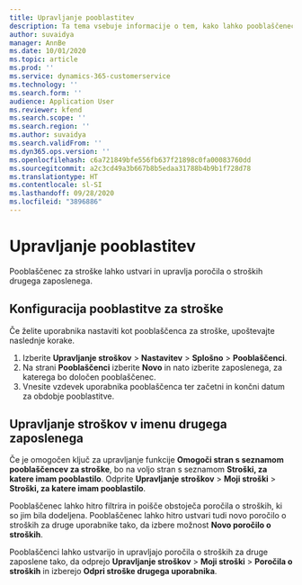 ```yaml
---
title: Upravljanje pooblastitev
description: Ta tema vsebuje informacije o tem, kako lahko pooblaščenec za stroške ustvari in upravlja poročila o stroških drugega zaposlenega.
author: suvaidya
manager: AnnBe
ms.date: 10/01/2020
ms.topic: article
ms.prod: ''
ms.service: dynamics-365-customerservice
ms.technology: ''
ms.search.form: ''
audience: Application User
ms.reviewer: kfend
ms.search.scope: ''
ms.search.region: ''
ms.author: suvaidya
ms.search.validFrom: ''
ms.dyn365.ops.version: ''
ms.openlocfilehash: c6a721849bfe556fb637f21898c0fa00083760dd
ms.sourcegitcommit: a2c3cd49a3b667b8b5edaa31788b4b9b1f728d78
ms.translationtype: HT
ms.contentlocale: sl-SI
ms.lasthandoff: 09/28/2020
ms.locfileid: "3896886"
---
```

# <a name="manage-delegation"></a>Upravljanje pooblastitev
Pooblaščenec za stroške lahko ustvari in upravlja poročila o stroških drugega zaposlenega.

## <a name="configuring-expense-delegation"></a>Konfiguracija pooblastitve za stroške

Če želite uporabnika nastaviti kot pooblaščenca za stroške, upoštevajte naslednje korake. 
1. Izberite **Upravljanje stroškov** > **Nastavitev** > **Splošno** > **Pooblaščenci**. 
2. Na strani **Pooblaščenci** izberite **Novo** in nato izberite zaposlenega, za katerega bo določen pooblaščenec. 
3. Vnesite vzdevek uporabnika pooblaščenca ter začetni in končni datum za obdobje pooblastitve.

## <a name="manage-expenses-on-behalf-of-another-employee"></a>Upravljanje stroškov v imenu drugega zaposlenega

Če je omogočen ključ za upravljanje funkcije **Omogoči stran s seznamom pooblaščencev za stroške**, bo na voljo stran s seznamom **Stroški, za katere imam pooblastilo**. Odprite **Upravljanje stroškov** > **Moji stroški** > **Stroški, za katere imam pooblastilo**.

Pooblaščenec lahko hitro filtrira in poišče obstoječa poročila o stroških, ki so jim bila dodeljena. Pooblaščenec lahko hitro ustvari tudi novo poročilo o stroških za druge uporabnike tako, da izbere možnost **Novo poročilo o stroških**.

Pooblaščenci lahko ustvarijo in upravljajo poročila o stroških za druge zaposlene tako, da odprejo **Upravljanje stroškov** > **Moji stroški** > **Poročila o stroških** in izberejo **Odpri stroške drugega uporabnika**.
